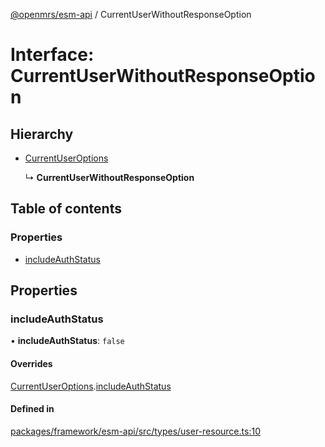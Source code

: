[@openmrs/esm-api](../API.md) / CurrentUserWithoutResponseOption

# Interface: CurrentUserWithoutResponseOption

## Hierarchy

- [CurrentUserOptions](currentuseroptions.md)

  ↳ **CurrentUserWithoutResponseOption**

## Table of contents

### Properties

- [includeAuthStatus](currentuserwithoutresponseoption.md#includeauthstatus)

## Properties

### includeAuthStatus

• **includeAuthStatus**: ``false``

#### Overrides

[CurrentUserOptions](currentuseroptions.md).[includeAuthStatus](currentuseroptions.md#includeauthstatus)

#### Defined in

[packages/framework/esm-api/src/types/user-resource.ts:10](https://github.com/openmrs/openmrs-esm-core/blob/master/packages/framework/esm-api/src/types/user-resource.ts#L10)
